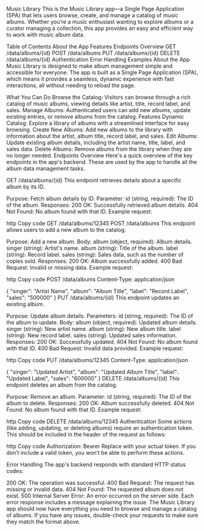 Music Library
This is the Music Library app—a Single Page Application (SPA) that lets users browse, create, and manage a catalog of music albums. Whether you’re a music enthusiast wanting to explore albums or a curator managing a collection, this app provides an easy and efficient way to work with music album data.

Table of Contents
About the App
Features
Endpoints Overview
GET /data/albums/{id}
POST /data/albums
PUT /data/albums/{id}
DELETE /data/albums/{id}
Authentication
Error Handling
Examples
About the App
Music Library is designed to make album management simple and accessible for everyone. The app is built as a Single Page Application (SPA), which means it provides a seamless, dynamic experience with fast interactions, all without needing to reload the page.

What You Can Do
Browse the Catalog: Visitors can browse through a rich catalog of music albums, viewing details like artist, title, record label, and sales.
Manage Albums: Authenticated users can add new albums, update existing entries, or remove albums from the catalog.
Features
Dynamic Catalog: Explore a library of albums with a streamlined interface for easy browsing.
Create New Albums: Add new albums to the library with information about the artist, album title, record label, and sales.
Edit Albums: Update existing album details, including the artist name, title, label, and sales data.
Delete Albums: Remove albums from the library when they are no longer needed.
Endpoints Overview
Here's a quick overview of the key endpoints in the app's backend. These are used by the app to handle all the album data management tasks.

GET /data/albums/{id}
This endpoint retrieves details about a specific album by its ID.

Purpose: Fetch album details by ID.
Parameter:
id (string, required): The ID of the album.
Responses:
200 OK: Successfully retrieved album details.
404 Not Found: No album found with that ID.
Example request:

http
Copy code
GET /data/albums/12345
POST /data/albums
This endpoint allows users to add a new album to the catalog.

Purpose: Add a new album.
Body:
album (object, required): Album details.
singer (string): Artist's name.
album (string): Title of the album.
label (string): Record label.
sales (string): Sales data, such as the number of copies sold.
Responses:
200 OK: Album successfully added.
400 Bad Request: Invalid or missing data.
Example request:

http
Copy code
POST /data/albums
Content-Type: application/json

{
  "singer": "Artist Name",
  "album": "Album Title",
  "label": "Record Label",
  "sales": "500000"
}
PUT /data/albums/{id}
This endpoint updates an existing album.

Purpose: Update album details.
Parameters:
id (string, required): The ID of the album to update.
Body:
album (object, required): Updated album details.
singer (string): New artist name.
album (string): New album title.
label (string): New record label.
sales (string): Updated sales information.
Responses:
200 OK: Successfully updated.
404 Not Found: No album found with that ID.
400 Bad Request: Invalid data provided.
Example request:

http
Copy code
PUT /data/albums/12345
Content-Type: application/json

{
  "singer": "Updated Artist",
  "album": "Updated Album Title",
  "label": "Updated Label",
  "sales": "600000"
}
DELETE /data/albums/{id}
This endpoint deletes an album from the catalog.

Purpose: Remove an album.
Parameter:
id (string, required): The ID of the album to delete.
Responses:
200 OK: Album successfully deleted.
404 Not Found: No album found with that ID.
Example request:

http
Copy code
DELETE /data/albums/12345
Authentication
Some actions (like adding, updating, or deleting albums) require an authentication token. This should be included in the header of the request as follows:

http
Copy code
Authorization: Bearer <your-token-here>
Replace <your-token-here> with your actual token. If you don’t include a valid token, you won’t be able to perform these actions.

Error Handling
The app's backend responds with standard HTTP status codes:

200 OK: The operation was successful.
400 Bad Request: The request has missing or invalid data.
404 Not Found: The requested album does not exist.
500 Internal Server Error: An error occurred on the server side.
Each error response includes a message explaining the issue.
The Music Library app should now have everything you need to browse and manage a catalog of albums. If you have any issues, double-check your requests to make sure they match the format above.
